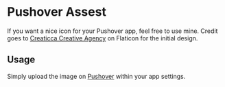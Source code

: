 # Pushover Assest

If you want a nice icon for your Pushover app, feel free to use mine. Credit goes to [Creaticca Creative Agency](https://www.flaticon.com/authors/creaticca-creative-agency) on Flaticon for the initial design.

## Usage

Simply upload the image on [Pushover](https://pushover.net) within your app settings.
